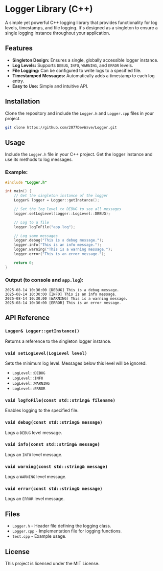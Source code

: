 # Logger Library (C++)

A simple yet powerful C++ logging library that provides functionality for log levels, timestamps, and file logging. It's designed as a singleton to ensure a single logging instance throughout your application.

## Features
- **Singleton Design:** Ensures a single, globally accessible logger instance.
- **Log Levels:** Supports `DEBUG`, `INFO`, `WARNING`, and `ERROR` levels.
- **File Logging:** Can be configured to write logs to a specified file.
- **Timestamped Messages:** Automatically adds a timestamp to each log entry.
- **Easy to Use:** Simple and intuitive API.

## Installation
Clone the repository and include the `Logger.h` and `Logger.cpp` files in your project.

```sh
git clone https://github.com/2077DevWave/Logger.git
```

## Usage

Include the `Logger.h` file in your C++ project. Get the logger instance and use its methods to log messages.

### Example:
```cpp
#include "Logger.h"

int main() {
    // Get the singleton instance of the logger
    Logger& logger = Logger::getInstance();

    // Set the log level to DEBUG to see all messages
    logger.setLogLevel(Logger::LogLevel::DEBUG);

    // Log to a file
    logger.logToFile("app.log");

    // Log some messages
    logger.debug("This is a debug message.");
    logger.info("This is an info message.");
    logger.warning("This is a warning message.");
    logger.error("This is an error message.");

    return 0;
}
```

### Output (to console and `app.log`):
```
2025-08-14 10:30:00 [DEBUG] This is a debug message.
2025-08-14 10:30:00 [INFO] This is an info message.
2025-08-14 10:30:00 [WARNING] This is a warning message.
2025-08-14 10:30:00 [ERROR] This is an error message.
```

## API Reference

### `Logger& Logger::getInstance()`
Returns a reference to the singleton logger instance.

### `void setLogLevel(LogLevel level)`
Sets the minimum log level. Messages below this level will be ignored.
- `LogLevel::DEBUG`
- `LogLevel::INFO`
- `LogLevel::WARNING`
- `LogLevel::ERROR`

### `void logToFile(const std::string& filename)`
Enables logging to the specified file.

### `void debug(const std::string& message)`
Logs a `DEBUG` level message.

### `void info(const std::string& message)`
Logs an `INFO` level message.

### `void warning(const std::string& message)`
Logs a `WARNING` level message.

### `void error(const std::string& message)`
Logs an `ERROR` level message.

## Files
- `Logger.h` - Header file defining the logging class.
- `Logger.cpp` - Implementation file for logging functions.
- `test.cpp` - Example usage.

## License
This project is licensed under the MIT License.
